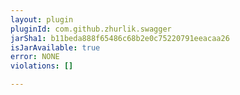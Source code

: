 ```yaml
---
layout: plugin
pluginId: com.github.zhurlik.swagger
jarSha1: b11beda888f65486c68b2e0c75220791eeacaa26
isJarAvailable: true
error: NONE
violations: []

---
```

